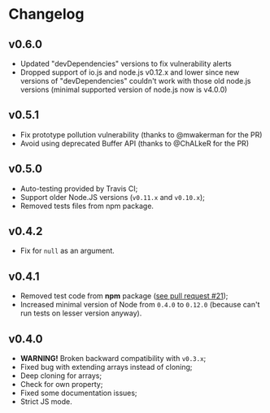 # Changelog

## v0.6.0

- Updated "devDependencies" versions to fix vulnerability alerts
- Dropped support of io.js and node.js v0.12.x and lower since new versions of
  "devDependencies" couldn't work with those old node.js versions
  (minimal supported version of node.js now is v4.0.0)

## v0.5.1

- Fix prototype pollution vulnerability (thanks to @mwakerman for the PR)
- Avoid using deprecated Buffer API (thanks to @ChALkeR for the PR)

## v0.5.0

- Auto-testing provided by Travis CI;
- Support older Node.JS versions (`v0.11.x` and `v0.10.x`);
- Removed tests files from npm package.

## v0.4.2

- Fix for `null` as an argument.

## v0.4.1

- Removed test code from <b>npm</b> package
  ([see pull request #21](https://github.com/unclechu/node-deep-extend/pull/21));
- Increased minimal version of Node from `0.4.0` to `0.12.0`
  (because can't run tests on lesser version anyway).

## v0.4.0

- **WARNING!** Broken backward compatibility with `v0.3.x`;
- Fixed bug with extending arrays instead of cloning;
- Deep cloning for arrays;
- Check for own property;
- Fixed some documentation issues;
- Strict JS mode.

